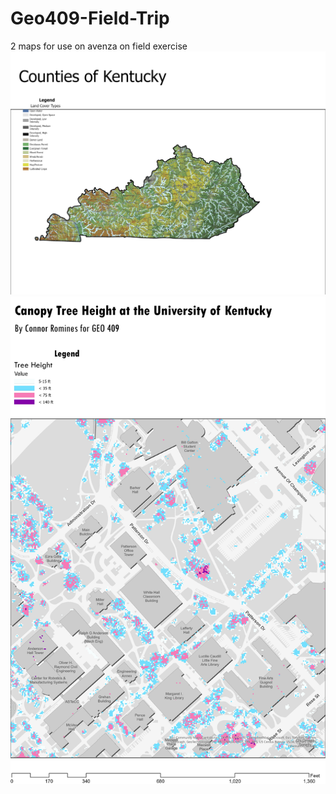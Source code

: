 # Geo409-Field-Trip
2 maps for use on avenza on field exercise
![County Map](./Counties%20NLCD.jpg)
![Central Campus Tree Height Map](./Canopy%20Campus.jpg)


